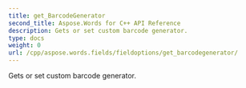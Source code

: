 ```yaml
---
title: get_BarcodeGenerator
second_title: Aspose.Words for C++ API Reference
description: Gets or set custom barcode generator. 
type: docs
weight: 0
url: /cpp/aspose.words.fields/fieldoptions/get_barcodegenerator/
---
```


Gets or set custom barcode generator. 

